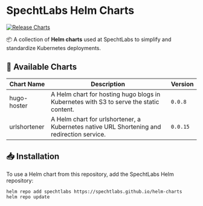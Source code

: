 # SpechtLabs Helm Charts

[![Release Charts](https://github.com/SpechtLabs/helm-charts/actions/workflows/release.yaml/badge.svg)](https://github.com/SpechtLabs/helm-charts/actions/workflows/release.yaml)

📦 A collection of **Helm charts** used at SpechtLabs to simplify and standardize Kubernetes deployments.

## 🚀 Available Charts

| Chart Name       | Description                                                                                | Version  |
|------------------|--------------------------------------------------------------------------------------------|----------|
| hugo-hoster      | A Helm chart for hosting hugo blogs in Kubernetes with S3 to serve the static content.     | `0.0.8`  |
| urlshortener     | A Helm chart for urlshortener, a Kubernetes native URL Shortening and redirection service. | `0.0.15` |

## 📥 Installation

To use a Helm chart from this repository, add the SpechtLabs Helm repository:

```bash
helm repo add spechtlabs https://spechtlabs.github.io/helm-charts
helm repo update
```
